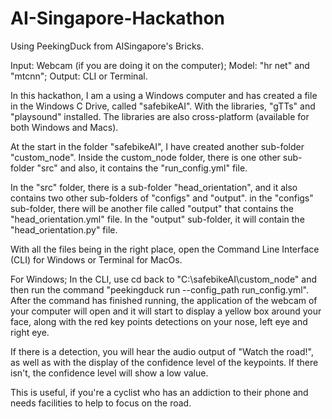 # AI-Singapore-Hackathon

Using PeekingDuck from AISingapore's Bricks.

Input: Webcam (if you are doing it on the computer); Model: "hr net" and "mtcnn"; Output: CLI or Terminal.

In this hackathon, I am a using a Windows computer and has created a file in the Windows C Drive, called "safebikeAI".
With the libraries, "gTTs" and "playsound" installed. The libraries are also cross-platform (available for both Windows and Macs).

At the start in the folder "safebikeAI", I have created another sub-folder "custom_node".
Inside the custom_node folder, there is one other sub-folder "src" and also, it contains the "run_config.yml" file.

In the "src" folder, there is a sub-folder "head_orientation", and it also contains two other sub-folders of "configs" and "output".
in the "configs" sub-folder, there will be another file called "output" that contains the "head_orientation.yml" file.
In the "output" sub-folder, it will contain the "head_orientation.py" file.

With all the files being in the right place, open the Command Line Interface (CLI) for Windows or Terminal for MacOs.

For Windows; In the CLI, use cd back to "C:\safebikeAI\custom_node" and then run the command "peekingduck run --config_path run_config.yml".
After the command has finished running, the application of the webcam of your computer will open and it will start to display a yellow box around your face, along with the red key points detections on your nose, left eye and right eye.

If there is a detection, you will hear the audio output of "Watch the road!", as well as with the display of the confidence level of the keypoints. If there isn't, the confidence level will show a low value.

This is useful, if you're a cyclist who has an addiction to their phone and needs facilities to help to focus on the road.
